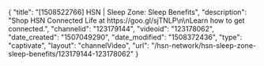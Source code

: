 {
    "title": "[1508522766] HSN | Sleep Zone: Sleep Benefits",
    "description": "Shop HSN Connected Life at https:\/\/goo.gl\/sjTNLP\n\nLearn how to get connected.",
    "channelid": "123179144",
    "videoid": "123178062",
    "date_created": "1507049290",
    "date_modified": "1508372436",
    "type": "captivate",
    "layout": "channelVideo",
    "url": "\/hsn-network\/hsn-sleep-zone-sleep-benefits\/123179144-123178062"
}